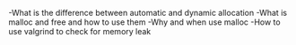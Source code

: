 -What is the difference between automatic and dynamic allocation
-What is malloc and free and how to use them
-Why and when use malloc
-How to use valgrind to check for memory leak
